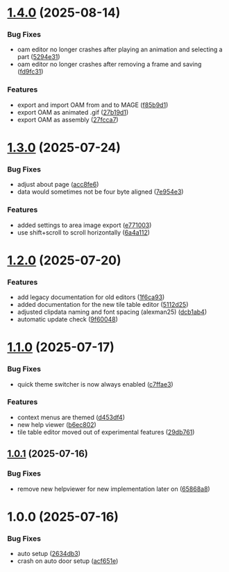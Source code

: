 # [1.4.0](https://github.com/ConConner/MAGE-Themes/compare/v1.3.0...v1.4.0) (2025-08-14)


### Bug Fixes

* oam editor no longer crashes after playing an animation and selecting a part ([5294e31](https://github.com/ConConner/MAGE-Themes/commit/5294e3123235af4c4a7d80a93e6ddbdbc3fba498))
* oam editor no longer crashes after removing a frame and saving ([fd9fc31](https://github.com/ConConner/MAGE-Themes/commit/fd9fc314317b21065992427455c70ae62f277ee2))


### Features

* export and import OAM from and to MAGE ([f85b9d1](https://github.com/ConConner/MAGE-Themes/commit/f85b9d1852784987cf47949bfcac2d0e8911968b))
* export OAM as animated .gif ([27b19d1](https://github.com/ConConner/MAGE-Themes/commit/27b19d152fdb42a195a37ed12596b4e2d8ce7361))
* export OAM as assembly ([27fcca7](https://github.com/ConConner/MAGE-Themes/commit/27fcca70fa01c1ec232ff8d712be4d487c0d4aac))

# [1.3.0](https://github.com/ConConner/MAGE-Themes/compare/v1.2.0...v1.3.0) (2025-07-24)


### Bug Fixes

* adjust about page ([acc8fe6](https://github.com/ConConner/MAGE-Themes/commit/acc8fe63863594321e8bd5d0c987273c592d3663))
* data would sometimes not be four byte aligned ([7e954e3](https://github.com/ConConner/MAGE-Themes/commit/7e954e3e4ae00392e7c3eaa30424dc9233e0852b))


### Features

* added settings to area image export ([e771003](https://github.com/ConConner/MAGE-Themes/commit/e77100380c9307909849459d3f080123273abcdc))
* use shift+scroll to scroll horizontally ([6a4a112](https://github.com/ConConner/MAGE-Themes/commit/6a4a112d85c354c4a902e2c3caf02a3b99cb6a94))

# [1.2.0](https://github.com/ConConner/MAGE-Themes/compare/v1.1.0...v1.2.0) (2025-07-20)


### Features

* add legacy documentation for old editors ([1f6ca93](https://github.com/ConConner/MAGE-Themes/commit/1f6ca931795bf025a38ed549b1ef7b5a9f4f055e))
* added documentation for the new tile table editor ([5112d25](https://github.com/ConConner/MAGE-Themes/commit/5112d2514bc5d83f072ed990315eb4432d7865b5))
* adjusted clipdata naming and font spacing (alexman25) ([dcb1ab4](https://github.com/ConConner/MAGE-Themes/commit/dcb1ab4603fb226811c5711307c868dbd990dfb9))
* automatic update check ([9f60048](https://github.com/ConConner/MAGE-Themes/commit/9f60048eb72d771b6998a643a5f959eeb0fa26c1))

# [1.1.0](https://github.com/ConConner/MAGE-Themes/compare/v1.0.1...v1.1.0) (2025-07-17)


### Bug Fixes

* quick theme switcher is now always enabled ([c7ffae3](https://github.com/ConConner/MAGE-Themes/commit/c7ffae3960d924ef7976d45e4efd9fa98bd592db))


### Features

* context menus are themed ([d453df4](https://github.com/ConConner/MAGE-Themes/commit/d453df4f326b246afdc7f8cfeffa501f9783291e))
* new help viewer ([b6ec802](https://github.com/ConConner/MAGE-Themes/commit/b6ec8020b05f288cabffae2ed1cfb356d12bb809))
* tile table editor moved out of experimental features ([29db761](https://github.com/ConConner/MAGE-Themes/commit/29db761f45edc22a25cff82ce167149ba912f215))

## [1.0.1](https://github.com/ConConner/MAGE-Themes/compare/v1.0.0...v1.0.1) (2025-07-16)


### Bug Fixes

* remove new helpviewer for new implementation later on ([65868a8](https://github.com/ConConner/MAGE-Themes/commit/65868a89588c1b2fa715745794a935c1445a9961))

# 1.0.0 (2025-07-16)


### Bug Fixes

* auto setup ([2634db3](https://github.com/ConConner/MAGE-Themes/commit/2634db30cef955d7268cf15c7fa0511942cbf99b))
* crash on auto door setup ([acf651e](https://github.com/ConConner/MAGE-Themes/commit/acf651e612c016d86eba6eeb66fa87fc0dde47b5))
